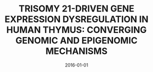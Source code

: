 ---
title: "TRISOMY 21-DRIVEN GENE EXPRESSION DYSREGULATION IN HUMAN THYMUS: CONVERGING GENOMIC AND EPIGENOMIC MECHANISMS"
collection: publications
permalink: /publication/2016-moreira2016trisomy
authors: "C. A. Moreira-Filho, S. Y. Bando, F. B. Bertonha, F. N. Silva, L. da F. Costa, L. R. Fereira, M. Carneiro-Sampaio"
date: 2016-01-01
bibtex: "moreira2016trisomy.bib"
paperurl: 'https://cis.confex.com/cis/2016/webprogram/Paper4561.html'
---